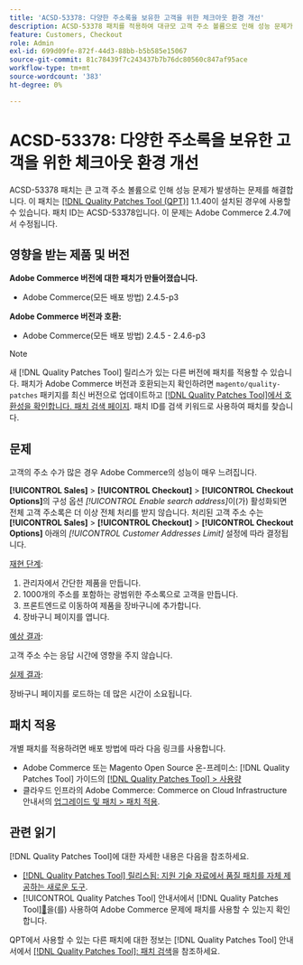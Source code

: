 ```yaml
---
title: 'ACSD-53378: 다양한 주소록을 보유한 고객을 위한 체크아웃 환경 개선'
description: ACSD-53378 패치를 적용하여 대규모 고객 주소 볼륨으로 인해 성능 문제가 발생하는 Adobe Commerce 문제를 해결합니다.
feature: Customers, Checkout
role: Admin
exl-id: 699d09fe-872f-44d3-88bb-b5b585e15067
source-git-commit: 81c78439f7c243437b7b76dc80560c847af95ace
workflow-type: tm+mt
source-wordcount: '383'
ht-degree: 0%

---
```


# ACSD-53378: 다양한 주소록을 보유한 고객을 위한 체크아웃 환경 개선

ACSD-53378 패치는 큰 고객 주소 볼륨으로 인해 성능 문제가 발생하는 문제를 해결합니다. 이 패치는 [[!DNL Quality Patches Tool (QPT)]](https://experienceleague.adobe.com/en/docs/commerce-knowledge-base/kb/announcements/commerce-announcements/magento-quality-patches-released-new-tool-to-self-serve-quality-patches) 1.1.40이 설치된 경우에 사용할 수 있습니다. 패치 ID는 ACSD-53378입니다. 이 문제는 Adobe Commerce 2.4.7에서 수정됩니다.

## 영향을 받는 제품 및 버전

**Adobe Commerce 버전에 대한 패치가 만들어졌습니다.**

* Adobe Commerce(모든 배포 방법) 2.4.5-p3

**Adobe Commerce 버전과 호환:**

* Adobe Commerce(모든 배포 방법) 2.4.5 - 2.4.6-p3

>[!NOTE]
>
>새 [!DNL Quality Patches Tool] 릴리스가 있는 다른 버전에 패치를 적용할 수 있습니다. 패치가 Adobe Commerce 버전과 호환되는지 확인하려면 `magento/quality-patches` 패키지를 최신 버전으로 업데이트하고 [[!DNL Quality Patches Tool]에서 호환성을 확인합니다. 패치 검색 페이지](https://experienceleague.adobe.com/tools/commerce-quality-patches/index.html). 패치 ID를 검색 키워드로 사용하여 패치를 찾습니다.

## 문제

고객의 주소 수가 많은 경우 Adobe Commerce의 성능이 매우 느려집니다.

**[!UICONTROL Sales]** > **[!UICONTROL Checkout]** > **[!UICONTROL Checkout Options]**&#x200B;의 구성 옵션 *[!UICONTROL Enable search address]*&#x200B;이(가) 활성화되면 전체 고객 주소록은 더 이상 전체 처리를 받지 않습니다. 처리된 고객 주소 수는 **[!UICONTROL Sales]** > **[!UICONTROL Checkout]** > **[!UICONTROL Checkout Options]** 아래의 *[!UICONTROL Customer Addresses Limit]* 설정에 따라 결정됩니다.

<u>재현 단계</u>:

1. 관리자에서 간단한 제품을 만듭니다.
1. 1000개의 주소를 포함하는 광범위한 주소록으로 고객을 만듭니다.
1. 프론트엔드로 이동하여 제품을 장바구니에 추가합니다.
1. 장바구니 페이지를 엽니다.

<u>예상 결과</u>:

고객 주소 수는 응답 시간에 영향을 주지 않습니다.

<u>실제 결과</u>:

장바구니 페이지를 로드하는 데 많은 시간이 소요됩니다.

## 패치 적용

개별 패치를 적용하려면 배포 방법에 따라 다음 링크를 사용합니다.

* Adobe Commerce 또는 Magento Open Source 온-프레미스: [!DNL Quality Patches Tool] 가이드의 [[!DNL Quality Patches Tool] > 사용량](/help/tools/quality-patches-tool/usage.md)
* 클라우드 인프라의 Adobe Commerce: Commerce on Cloud Infrastructure 안내서의 [업그레이드 및 패치 > 패치 적용](https://experienceleague.adobe.com/docs/commerce-cloud-service/user-guide/develop/upgrade/apply-patches.html).

## 관련 읽기

[!DNL Quality Patches Tool]에 대한 자세한 내용은 다음을 참조하세요.

* [[!DNL Quality Patches Tool] 릴리스됨: 지원 기술 자료에서 품질 패치를 자체 제공하는 새로운 도구](https://experienceleague.adobe.com/en/docs/commerce-knowledge-base/kb/announcements/commerce-announcements/magento-quality-patches-released-new-tool-to-self-serve-quality-patches).
* [!UICONTROL Quality Patches Tool] 안내서에서  [!DNL Quality Patches Tool][&#128279;](/help/tools/quality-patches-tool/patches-available-in-qpt/check-patch-for-magento-issue-with-magento-quality-patches.md)을(를) 사용하여 Adobe Commerce 문제에 패치를 사용할 수 있는지 확인합니다.


QPT에서 사용할 수 있는 다른 패치에 대한 정보는 [!DNL Quality Patches Tool] 안내서에서 [[!DNL Quality Patches Tool]: 패치 검색](https://experienceleague.adobe.com/tools/commerce-quality-patches/index.html)을 참조하세요.
